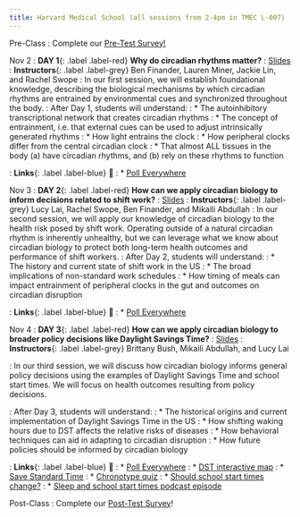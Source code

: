 ```yaml
---
title: Harvard Medical School (all sessions from 2-4pm in TMEC L-007)
---
```


Pre-Class
: Complete our [Pre-Test Survey!](https://forms.gle/nioaHasChnYQjqxi7)

Nov 2 
: **DAY 1**{: .label .label-red} **Why do circadian rhythms matter?** 
    : [Slides]()
: **Instructors**{: .label .label-grey} Ben Finander, Lauren Miner, Jackie Lin, and Rachel Swope
: In our first session, we will establish foundational knowledge, describing the biological mechanisms by which circadian rhythms are entrained by environmental cues and synchronized throughout the body. 
: After Day 1, students will understand:
: * The autoinhibitory transcriptional network that creates circadian rhythms
: * The concept of entrainment, i.e. that external cues can be used to adjust intrinsically generated rhythms
: * How light entrains the clock
: * How peripheral clocks differ from the central circadian clock
: * That almost ALL tissues in the body (a) have circadian rhythms, and (b) rely on these rhythms to function

: **Links**{: .label .label-blue} 🔗
: * [Poll Everywhere](https://pollev.com/laurenminer448) 

Nov 3
: **DAY 2**{: .label .label-red} **How can we apply circadian biology to inform decisions related to shift work?** 
    : [Slides]()
: **Instructors**{: .label .label-grey} Lucy Lai, Rachel Swope, Ben Finander, and Mikaili Abdullah
: In our second session, we will apply our knowledge of circadian biology to the health risk posed by shift work. Operating outside of a natural circadian rhythm is inherently unhealthy, but we can leverage what we know about circadian biology to protect both long-term health outcomes and performance of shift workers.
: After Day 2, students will understand:
: * The history and current state of shift work in the US
: * The broad implications of non-standard work schedules
: * How timing of meals can impact entrainment of peripheral clocks in the gut and outcomes on circadian disruption

: **Links**{: .label .label-blue} 🔗
: * [Poll Everywhere](https://pollev.com/laurenminer448) 

Nov 4 
: **DAY 3**{: .label .label-red} **How can we apply circadian biology to broader policy decisions like Daylight Savings Time?** 
    : [Slides]()
: **Instructors**{: .label .label-grey} Brittany Bush, Mikaili Abdullah, and Lucy Lai

: In our third session, we will discuss how circadian biology informs general policy decisions using the examples of Daylight Savings Time and school start times. We will focus on health outcomes resulting from policy decisions.

: After Day 3, students will understand:
: * The historical origins and current implementation of Daylight Savings Time in the US
: * How shifting waking hours due to DST affects the relative risks of diseases
: * How behavioral techniques can aid in adapting to circadian disruption
: * How future policies should be informed by circadian biology

: **Links**{: .label .label-blue}  🔗
: * [Poll Everywhere](https://pollev.com/laurenminer448) 
: * [DST interactive map](http://andywoodruff.com/blog/where-to-hate-daylight-saving-time-and-where-to-love-it/)
: * [Save Standard Time](https://savestandardtime.com/chart/?city=4180439&wake=7&work=9&clock=biannual)
: * [Chronotype quiz](https://chronotype-self-test.info/index.php?sid=61524&newtest=Y)
: * [Should school start times change?]( https://www.wtxl.com/news/local-news/lcs-survey-should-school-start-times-change)
: * [Sleep and school start times podcast episode](https://open.spotify.com/episode/0BNTZBg1x51Kf9dTUlZtIu?si=7VFG5GV7QY6Or022aTqUwQ&context=spotify%3Ashow%3A4StXNesuuuxFAKKO5D7WqP)

Post-Class
: Complete our [Post-Test Survey](https://forms.gle/G86BaTD1oSpuy9rr6)!
